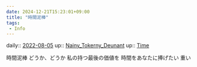 ```yaml
---
date: 2024-12-21T15:23:01+09:00
title: "時間泥棒"
tags:
 - Info
---
```


daily:: [2022-08-05](../Daily_Note/2022-08-05.md)
up:: [Nainy_Tokerny_Deunant](../Bar/Novel/Nacaria/Nainy_Tokerny_Deunant.md)
up:: [Time](../Bar/Novel/Topics/Time.md)

時間泥棒
どうか、どうか
私の持つ最後の価値を
時間をあなたに捧げたい
重い
